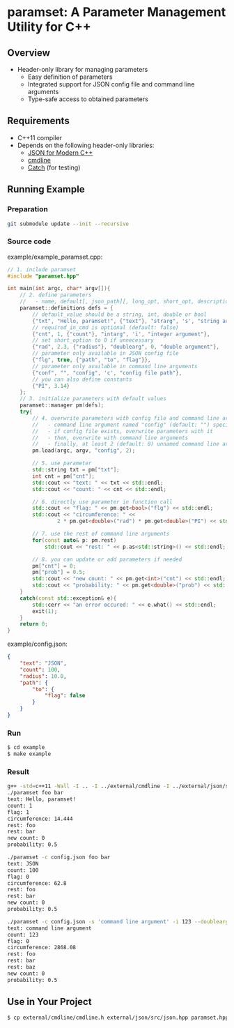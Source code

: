 # paramset: A Parameter Management Utility for C++

## Overview
- Header-only library for managing parameters
  - Easy definition of parameters
  - Integrated support for JSON config file and command line arguments
  - Type-safe access to obtained parameters

## Requirements
- C++11 compiler
- Depends on the following header-only libraries:
  - [JSON for Modern C++](https://github.com/nlohmann/json)
  - [cmdline](https://github.com/tanakh/cmdline)
  - [Catch](https://github.com/philsquared/Catch) (for testing)


## Running Example

### Preparation

```sh
git submodule update --init --recursive
```

### Source code

example/example_paramset.cpp:

```cpp
// 1. include paramset
#include "paramset.hpp"

int main(int argc, char* argv[]){
	// 2. define parameters
	//   - name, default[, json_path][, long_opt, short_opt, description, [required_in_cmd]]
	paramset::definitions defs = {
		// default_value should be a string, int, double or bool
		{"txt", "Hello, paramset!", {"text"}, "strarg", 's', "string argument", false},
		// required_in_cmd is optional (default: false)
		{"cnt", 1, {"count"}, "intarg", 'i', "integer argument"},
		// set short_option to 0 if unnecessary
		{"rad", 2.3, {"radius"}, "doublearg", 0, "double argument"},
		// parameter only available in JSON config file
		{"flg", true, {"path", "to", "flag"}},
		// parameter only available in command line arguments
		{"conf", "", "config", 'c', "config file path"},
		// you can also define constants
		{"PI", 3.14}
	};
	// 3. initialize parameters with default values
	paramset::manager pm(defs);
	try{
		// 4. overwrite parameters with config file and command line arguments as follows:
		//   - command line argument named "config" (default: "") specifies config file path
		//   - if config file exists, overwrite parameters with it
		//   - then, overwrite with command line arguments
		//   - finally, at least 2 (default: 0) unnamed command line arguments are required
		pm.load(argc, argv, "config", 2);

		// 5. use parameter
		std::string txt = pm["txt"];
		int cnt = pm["cnt"];
		std::cout << "text: " << txt << std::endl;
		std::cout << "count: " << cnt << std::endl;

		// 6. directly use parameter in function call
		std::cout << "flag: " << pm.get<bool>("flg") << std::endl;
		std::cout << "circumference: " <<
				2 * pm.get<double>("rad") * pm.get<double>("PI") << std::endl;

		// 7. use the rest of command line arguments
		for(const auto& p: pm.rest)
			std::cout << "rest: " << p.as<std::string>() << std::endl;

		// 8. you can update or add parameters if needed
		pm["cnt"] = 0;
		pm["prob"] = 0.5;
		std::cout << "new count: " << pm.get<int>("cnt") << std::endl;
		std::cout << "probability: " << pm.get<double>("prob") << std::endl << std::endl;
	}
	catch(const std::exception& e){
		std::cerr << "an error occured: " << e.what() << std::endl;
		exit(1);
	}
	return 0;
}
```

example/config.json:

```json
{
	"text": "JSON",
	"count": 100,
	"radius": 10.0,
	"path": {
		"to": {
			"flag": false
		}
	}
}
```

### Run

```sh
$ cd example
$ make example
```

### Result

```sh
g++ -std=c++11 -Wall -I .. -I ../external/cmdline -I ../external/json/src paramset.cpp -o paramset
./paramset foo bar
text: Hello, paramset!
count: 1
flag: 1
circumference: 14.444
rest: foo
rest: bar
new count: 0
probability: 0.5

./paramset -c config.json foo bar
text: JSON
count: 100
flag: 0
circumference: 62.8
rest: foo
rest: bar
new count: 0
probability: 0.5

./paramset -c config.json -s 'command line argument' -i 123 --doublearg 456.7 foo bar baz
text: command line argument
count: 123
flag: 0
circumference: 2868.08
rest: foo
rest: bar
rest: baz
new count: 0
probability: 0.5
```

## Use in Your Project
```sh
$ cp external/cmdline/cmdline.h external/json/src/json.hpp paramset.hpp {your include directory}
```
